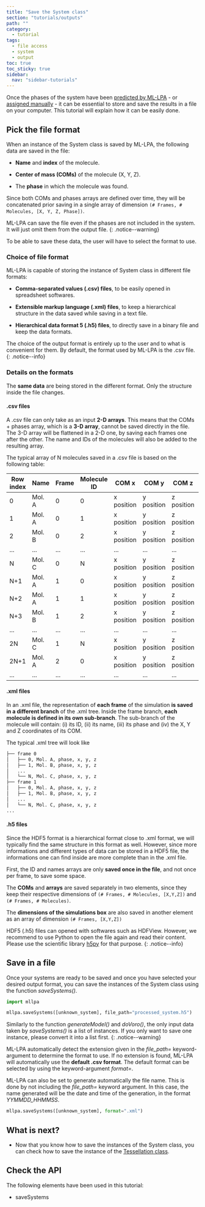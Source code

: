 ```yaml
---
title: "Save the System class"
section: "tutorials/outputs"
path: ""
category:
  - tutorial
tags:
  - file access
  - system
  - output
toc: true
toc_sticky: true
sidebar:
  nav: "sidebar-tutorials"
---
```


Once the phases of the system have been [predicted by ML-LPA]() -
or [assigned manually]() -
it can be essential to store and save the results in a file on your computer.
This tutorial will explain how it can be easily done.

## Pick the file format

When an instance of the System class is saved by ML-LPA, the following data are saved in the file:

* **Name** and **index** of the molecule.

* **Center of mass (COMs)** of the molecule (X, Y, Z).

* The **phase** in which the molecule was found.

Since both COMs and phases arrays are defined over time, they will be concatenated prior saving
in a single array of dimension ```(# Frames, # Molecules, [X, Y, Z, Phase])```.

ML-LPA can save the file even if the phases are not included in the system. It will just omit them
from the output file.
{: .notice--warning}

To be able to save these data, the user will have to select the format to use.

### Choice of file format

ML-LPA is capable of storing the instance of System class in different file formats:

* **Comma-separated values (.csv) files**, to be easily opened in spreadsheet softwares.

* **Extensible markup language (.xml) files**, to keep a hierarchical structure in the data saved while saving in a text file.

* **Hierarchical data format 5 (.h5) files**, to directly save in a binary file and keep the data formats.

The choice of the output format is entirely up to the user and to what is convenient for them.
By default, the format used by ML-LPA is the .csv file.
{: .notice--info}

### Details on the formats

The **same data** are being stored in the different format. Only the structure inside the file changes.

#### .csv files

A .csv file can only take as an input **2-D arrays**. This means that the COMs + phases array, which is a **3-D array**,
cannot be saved directly in the file. The 3-D array will be flattened in a 2-D one, by saving each frames one after the other.
The name and IDs of the molecules will also be added to the resulting array.

The typical array of N molecules saved in a .csv file is based on the following table:

| Row index | Name | Frame | Molecule ID | COM x | COM y | COM z | Phase |
|---|---|---|---|---|---|---|---|
| 0 | Mol. A | 0 | 0 | x position | y position | z position | phase |
| 1 | Mol. A | 0 | 1 | x position | y position | z position | phase |
| 2 | Mol. B | 0 | 2 | x position | y position | z position | phase |
| ... | ... | ... | ... | ... | ... | ... | ... |
| N | Mol. C | 0 | N | x position | y position | z position | phase |
| N+1 | Mol. A | 1 | 0 | x position | y position | z position | phase |
| N+2 | Mol. A | 1 | 1 | x position | y position | z position | phase |
| N+3 | Mol. B | 1 | 2 | x position | y position | z position | phase |
| ... | ... | ... | ... | ... | ... | ... | ... |
| 2N | Mol. C | 1 | N | x position | y position | z position | phase |
| 2N+1 | Mol. A | 2 | 0 | x position | y position | z position | phase |
| ... | ... | ... | ... | ... | ... | ... | ... |

#### .xml files

In an .xml file, the representation of **each frame** of the simulation **is saved in a different branch** of the .xml tree.
Inside the frame branch, **each molecule is defined in its own sub-branch**. The sub-branch of the molecule will contain:
(i) its ID, (ii) its name, (iii) its phase and (iv) the X, Y and Z coordinates of its COM.

The typical .xml tree will look like

```bash
├── frame 0
│   ├── 0, Mol. A, phase, x, y, z
│   ├── 1, Mol. B, phase, x, y, z
│   ...
│   └── N, Mol. C, phase, x, y, z
├── frame 1
│   ├── 0, Mol. A, phase, x, y, z
│   ├── 1, Mol. B, phase, x, y, z
│   ...
│   └── N, Mol. C, phase, x, y, z
...
```

#### .h5 files

Since the HDF5 format is a hierarchical format close to .xml format, we will typically find the same structure
in this format as well. However, since more informations and different types of data can be stored in a HDF5 file, the informations one
can find inside are more complete than in the .xml file.

First, the ID and names arrays are only **saved once in the file**, and not once per frame, to save some space.

The **COMs** and **arrays** are saved separately in two elements, since they keep their respective dimensions of ```(# Frames, # Molecules, [X,Y,Z])```
and ```(# Frames, # Molecules)```.

The **dimensions of the simulations box** are also saved in another element as an array of dimension ```(# Frames, [X,Y,Z])```

HDF5 (.h5) files can opened with softwares such as HDFView. However, we recommend to use Python
to open the file again and read their content. Please use the scientific library [h5py](https://www.h5py.org) for that purpose.
{: .notice--info}

## Save in a file

Once your systems are ready to be saved and once you have selected your desired output format, you
can save the instances of the System class using the function *saveSystems()*.

```python
import mllpa

mllpa.saveSystems([unknown_system], file_path="processed_system.h5")
```

Similarly to the function *generateModel()* and *doVoro()*, the only input data taken by *saveSystems()* is a list of instances.
If you only want to save one instance, please convert it into a list first.
{: .notice--warning}

ML-LPA automatically detect the extension given in the *file_path=* keyword-argument to determine
the format to use. If no extension is found, ML-LPA will automatically use the **default .csv format**. The default format
can be selected by using the keyword-argument *format=*.

ML-LPA can also be set to generate automatically the file name. This is done by not including the *file_path=* keyword argument.
In this case, the name generated will be the date and time of the generation, in the format *YYMMDD_HHMMSS*.

```python
mllpa.saveSystems([unknown_system], format=".xml")
```

## What is next?

* Now that you know how to save the instances of the System class, you can check how to save the instance
of the [Tessellation class]().

## Check the API

The following elements have been used in this tutorial:

* saveSystems
